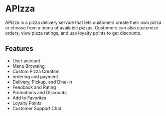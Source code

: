 # APIzza

APIzza is a pizza delivery service that lets customers create their own pizza or choose from a menu of available pizzas. Customers can also customize orders, view pizza ratings, and use loyalty points to get discounts.

## Features
- User account
- Menu Browsing
- Custom Pizza Creation
- ordering and payment
- Delivery, Pickup, and Dine-in 
- Feedback and Rating
- Promotions and Discounts
- Add to Favorites
- Loyalty Points
- Customer Support Chat



